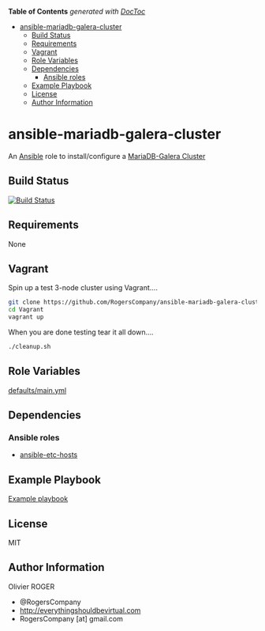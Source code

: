 <!-- START doctoc generated TOC please keep comment here to allow auto update -->

<!-- DON'T EDIT THIS SECTION, INSTEAD RE-RUN doctoc TO UPDATE -->

**Table of Contents**  _generated with [DocToc](https://github.com/thlorenz/doctoc)_

-   [ansible-mariadb-galera-cluster](#ansible-mariadb-galera-cluster)
    -   [Build Status](#build-status)
    -   [Requirements](#requirements)
    -   [Vagrant](#vagrant)
    -   [Role Variables](#role-variables)
    -   [Dependencies](#dependencies)
        -   [Ansible roles](#ansible-roles)
    -   [Example Playbook](#example-playbook)
    -   [License](#license)
    -   [Author Information](#author-information)

<!-- END doctoc generated TOC please keep comment here to allow auto update -->

# ansible-mariadb-galera-cluster

An [Ansible](https://www.ansible.com) role to install/configure a [MariaDB-Galera Cluster](https://mariadb.com/kb/en/mariadb/what-is-mariadb-galera-cluster/)

## Build Status

[![Build Status](https://travis-ci.org/RogersCompany/ansible-mariadb-galera-cluster.svg?branch=master)](https://travis-ci.org/RogersCompany/ansible-mariadb-galera-cluster)

## Requirements

None

## Vagrant

Spin up a test 3-node cluster using Vagrant....

```bash
git clone https://github.com/RogersCompany/ansible-mariadb-galera-cluster.git
cd Vagrant
vagrant up
```

When you are done testing tear it all down....

```bash
./cleanup.sh
```

## Role Variables

[defaults/main.yml](defaults/main.yml)

## Dependencies

### Ansible roles

-   [ansible-etc-hosts](https://github.com/RogersCompany/ansible-etc-hosts)

## Example Playbook

[Example playbook](./playbook.yml)

## License

MIT

## Author Information

Olivier ROGER

-   @RogersCompany
-   <http://everythingshouldbevirtual.com>
-   RogersCompany [at] gmail.com
